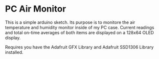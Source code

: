 # PC Air Monitor

This is a simple arduino sketch.
Its purpose is to monitore the air temperature and humidity monitor inside of my PC case.
Current readings and total on-time averages of both items are displayed on a 128x64 OLED display.

Requires you have the Adafruit GFX Library and Adafruit SSD1306 Library installed.
